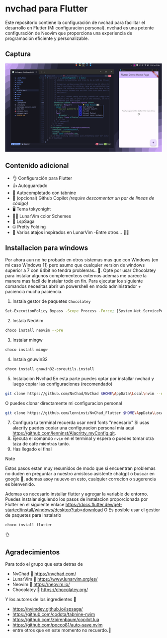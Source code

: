 # nvchad para Flutter
Este repositorio contiene la configuración de nvchad para facilitar el desarrollo en Flutter (Mi configuracion personal). nvchad es una potente configuración de Neovim que proporciona una experiencia de programación eficiente y personalizable.

## Captura 

![nvchad para Flutter](capturas/democaptura.png)

## Contenido adicional
- 👌 Configuración para Flutter
- 👍 Autoguardado
- 🍿 Autocompletado con tabnine
- 🤖 (opcional) Github Copilot *(require descomentar un par de líneas de código)*
- 🖥️ Tema tokyonight
- 😶‍🌫️ LunarVim color Schemes
- 🫡 LspSaga 
- 🤐 Pretty Folding 
- 🙂 Varios atajos inspirados en LunarVim
-Entre otros... 🥲🥲
## Installacion para windows
Por ahora aun no he probado en otros sistemas mas que con Windows (en mi caso Windows 11) pero asumo que cualquier version de windows superior a 7 con 64bit no tendra problemas.. 🥲.
Opté por usar Chocolatey para instalar algunos complementeos externos ademas me parece la manera mas facil de instalar todo en fin.
Para ejecutar los siguiente comandos necesitas abrir un powershell en modo administrador + paciencia mucha paciencia.
1. Instala gestor de paquetes `Chocolatey`
```bash
Set-ExecutionPolicy Bypass -Scope Process -Force; [System.Net.ServicePointManager]::SecurityProtocol = [System.Net.ServicePointManager]::SecurityProtocol -bor 3072; iex ((New-Object System.Net.WebClient).DownloadString('https://community.chocolatey.org/install.ps1'))
```
2. Instala NeoVim
```bash
choco install neovim --pre 
```
3. Instalar mingw
```bash
choco install mingw
```
4. Instala gnuwin32
```bash
choco install gnuwin32-coreutils.install
```
5. Instalacion Nvchad
En esta parte puedes optar por installar nvchad y luego copiar las configuraciones (recomendado)
```bash
git clone https://github.com/NvChad/NvChad $HOME\AppData\Local\nvim --depth 1 && nvim
```
O puedes clonar directamente mi configuracion personal
```bash
git clone https://github.com/lenninst/NvChad_Flutter $HOME\AppData\Local\nvim --depth 1 && nvim
```
7. Configura tu terminal recuerda usar nerd fonts "necesario"
   Si usas alacrity puedes copiar una configuracion personal mia aqui https://github.com/lenninst/Alacritty_myConfig.git.
9. Ejecuta el comando `nvim` en el terminal y espera o puedes tomar otra taza de cafe mientras tanto.
10. Has llegado el final

> [!NOTE]
> Estos pasos estan muy resumidos de modo que si encuentran problemas no duden en preguntar a nuestro amistoso asistente chatgpt o buscar en google 🫡, ademas asoy nuuevo en esto, cualquier correcion o sugerencia es bienvenido.

Ademas es necesario installar flutter y agregar la variable de entorno.
Puedes instalar siguiendo los pasos de instalacion proporcionada por Flutter en el siguiente enlace https://docs.flutter.dev/get-started/install/windows/desktop?tab=download
O Es posible usar el gestior de paquetes para instalarlo
```bash
choco install flutter
```
👌
## Agradecimientos
Para todo el grupo que esta detras de
- NvChad  💚 https://nvchad.com/
- LunarVim 💜 https://www.lunarvim.org/es/
- Neovim 🤎 https://neovim.io/
- Chocolatey 🩵 https://chocolatey.org/
  
Y los autores de los ingredientes 🧡
- https://nvimdev.github.io/lspsaga/
- https://github.com/codota/tabnine-nvim
- https://github.com/zbirenbaum/copilot.lua
- https://github.com/pocco81/auto-save.nvim
- entre otros que en este momento no recuerdo.🙏




